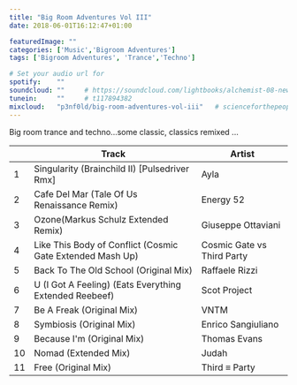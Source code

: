 ```yaml
---
title: "Big Room Adventures Vol III"
date: 2018-06-01T16:12:47+01:00

featuredImage: ""
categories: ['Music','Bigroom Adventures']
tags: ['Bigroom Adventures', 'Trance','Techno']

# Set your audio url for
spotify:    ""
soundcloud: ""     # https://soundcloud.com/lightbooks/alchemist-08-new-world-order-snip
tunein:     ""     # t117894382
mixcloud:   "p3nf0ld/big-room-adventures-vol-iii"   # scienceforthepeople/445-ai-ant-intelligence
---
```


Big room trance and techno...some classic, classics remixed ...

<!--more-->

|    | Track     | Artist   |
| --------  | -------- | ------ |
| 1  | Singularity (Brainchild II) [Pulsedriver Rmx] | Ayla
| 2  | Cafe Del Mar (Tale Of Us Renaissance Remix) | Energy 52
| 3  | Ozone(Markus Schulz Extended Remix)|Giuseppe Ottaviani
| 4  | Like This Body of Conflict (Cosmic Gate Extended Mash Up) | Cosmic Gate vs Third Party
| 5  | Back To The Old School (Original Mix) | Raffaele Rizzi
| 6  | U (I Got A Feeling) (Eats Everything Extended Reebeef)|Scot Project
| 7  | Be A Freak (Original Mix) | VNTM
| 8  | Symbiosis (Original Mix) | Enrico Sangiuliano
| 9  | Because I'm (Original Mix) | Thomas Evans
| 10 | Nomad (Extended Mix) | Judah
| 11 | Free (Original Mix) | Third ≡ Party

